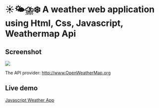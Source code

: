 # ☀️🌤⛈❄️ A weather web application using Html, Css, Javascript, Weathermap Api

## Screenshot
<img src="https://github.com/KALIVENKATASRIKAR/BharatIntern-WEATHERapp">

The API provider: http://www.OpenWeatherMap.org

## Live demo
[Javascript Weather App](https://github.com/KALIVENKATASRIKAR/BharatIntern-WEATHERapp)
